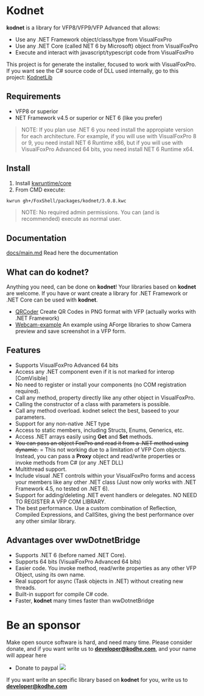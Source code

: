 # Kodnet

**kodnet** is a library for VFP8/VFP9/VFP Advanced that allows:

- Use any .NET Framework object/class/type  from VisualFoxPro
- Use any .NET Core (called NET 6 by Microsoft) object from VisualFoxPro
- Execute and interact with  javascript/typescript code from VisualFoxPro

This project is for generate the installer, focused to work with VisualFoxPro.
If you want see the C# source code of DLL used internally, go to this project: [KodnetLib](https://github.com/FoxShell/KodnetLib)

## Requirements

* VFP8 or superior
* NET Framework v4.5 or superior or NET 6 (like you prefer)

> NOTE: If you plan use .NET 6 you need install the appropiate version for each architecture. For example, if you will use with VisualFoxPro 8 or 9, you need install NET 6 Runtime x86, but if you will use with VisualFoxPro Advanced 64 bits, you need install NET 6 Runtime x64.

## Install

1. Install [kwruntime/core](https://github.com/kwruntime/core)
2. From CMD execute:

```bash
kwrun gh+/FoxShell/packages/kodnet/3.0.8.kwc
```

> NOTE: No required admin permissions. You can (and is recommended) execute as normal user.

## Documentation

[docs/main.md](./docs/main.md) Read here the documentation

## What can do kodnet?

Anything you need, can be done on **kodnet**! Your libraries based on **kodnet** are welcome. If you have or want create a library for .NET Framework or .NET Core can be used with **kodnet**.

* [QRCoder](https://github.com/FoxShell/qrcoder) Create QR Codes in PNG format with VFP (actually works with .NET Framework)
* [Webcam-example](https://github.com/FoxShell/webcam_example) An example using AForge libraries to show Camera preview and save screenshot in a VFP form.

## Features

* Supports VisualFoxPro Advanced 64 bits
* Access any .NET component even if it is not marked for interop [ComVisible]
* No need to register or install your components (no COM registration required).
* Call any method, property directly like any other object in VisualFoxPro.
* Calling the constructor of a class with parameters is possible.
* Call any method overload. kodnet select the best, baseed to your parameters.
* Support for any non-native .NET type
* Access to static members, including Structs, Enums, Generics, etc.
* Access .NET arrays easily using **Get** and **Set** methods.
* ~~You can pass an object FoxPro and read it from a .NET method using dynamic.~~ = This not working due to a limitation of VFP Com objects. Instead, you can pass a **Proxy** object and read/write properties or invoke methods from C# (or any .NET DLL)
* Multithread support.
* Include visual .NET controls within your VisualFoxPro forms and access your members like any other .NET class (Just now only works with .NET Framework 4.5, no tested on .NET 6).
* Support for adding/deleting .NET event handlers or delegates. NO NEED TO REGISTER A VFP COM LIBRARY.
* The best performance. Use a custom combination of Reflection, Compiled Expressions, and CallSites, giving the best performance over any other similar library.

## Advantages over wwDotnetBridge

* Supports .NET 6 (before named .NET Core).
* Supports 64 bits (VisualFoxPro Advanced 64 bits)
* Easier code. You invoke method, read/write properties as any other VFP Object, using its own name.
* Real support for async (Task objects in .NET) without creating new threads.
* Built-in support for compile C# code.
* Faster, **kodnet** many times faster than wwDotnetBridge

# Be an sponsor

Make open source software is hard, and need many time. Please consider donate, and if you want write us to **developer@kodhe.com**, and your name will appear here

* Donate to paypal [![](https://www.paypalobjects.com/en_US/i/btn/btn_donateCC_LG.gif)](https://www.paypal.com/cgi-bin/webscr?cmd=_s-xclick&hosted_button_id=XTUTKMVWCVQCJ&source=url)

If you want write an specific library based on **kodnet** for you, write us to **developer@kodhe.com**
